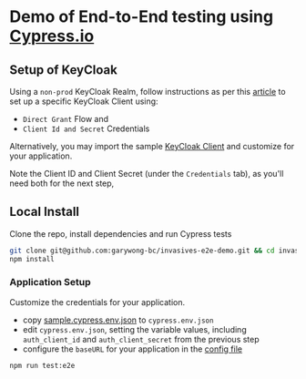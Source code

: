 # Demo of End-to-End testing using [Cypress.io](https://www.cypress.io/)

## Setup of KeyCloak

Using a `non-prod` KeyCloak Realm, follow instructions as per this [article](https://developers.redhat.com/blog/2020/01/29/api-login-and-jwt-token-generation-using-keycloak/) to set up a specific KeyCloak Client using:

- `Direct Grant` Flow and
- `Client Id and Secret` Credentials

Alternatively, you may import the sample [KeyCloak Client](./sample.kc-client.json) and customize for your application.

Note the Client ID and Client Secret (under the `Credentials` tab), as you'll need both for the next step,

## Local Install

Clone the repo, install dependencies and run Cypress tests

```bash
git clone git@github.com:garywong-bc/invasives-e2e-demo.git && cd invasives-e2e-demo
npm install
```

### Application Setup

Customize the credentials for your application.

- copy [sample.cypress.env.json](./sample.cypress.env.json) to `cypress.env.json`
- edit `cypress.env.json`, setting the variable values, including `auth_client_id` and `auth_client_secret` from the previous step
- configure the `baseURL` for your application in the [config file](./cypress/plugins/index.js#L21)

```bash
npm run test:e2e
```
